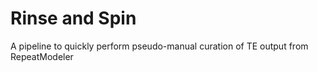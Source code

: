 # Rinse and Spin

A pipeline to quickly perform pseudo-manual curation of TE output from RepeatModeler
